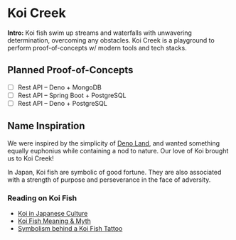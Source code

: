 # Koi Creek
**Intro:** Koi fish swim up streams and waterfalls with unwavering determination, overcoming any obstacles. Koi Creek is a playground to perform proof-of-concepts w/ modern tools and tech stacks.

## Planned Proof-of-Concepts
- [ ] Rest API – Deno + MongoDB
- [ ] Rest API – Spring Boot + PostgreSQL
- [ ] Rest API – Deno + PostgreSQL

## Name Inspiration
We were inspired by the simplicity of [Deno Land](https://github.com/denoland), and wanted something equally euphonius while containing a nod to nature. Our love of Koi brought us to Koi Creek!

In Japan, Koi fish are symbolic of good fortune. They are also associated with a strength of purpose and perseverance in the face of adversity.

### Reading on Koi Fish
- [Koi in Japanese Culture](http://blogs.evergreen.edu/daysmore/japanese-symbolism/)
- [Koi Fish Meaning & Myth](https://koistory.com/blog/koi-fish-meaning-and-myth)
- [Symbolism behind a Koi Fish Tattoo](https://mantratattoo.us/blog/2014/09/16/the-meaningful-symbolism-behind-a-koi-fish-tattoo/)
